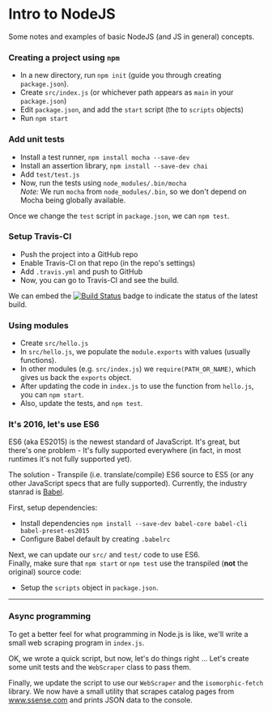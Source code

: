 # Intro to NodeJS

Some notes and examples of basic NodeJS (and JS in general) concepts.

### Creating a project using `npm`

 * In a new directory, run `npm init` (guide you through creating `package.json`).
 * Create `src/index.js` (or whichever path appears as `main` in your `package.json`)
 * Edit `package.json`, and add the `start` script (the to `scripts` objects)
 * Run `npm start`

### Add unit tests

 * Install a test runner, `npm install mocha --save-dev`
 * Install an assertion library, `npm install --save-dev chai`
 * Add `test/test.js`
 * Now, run the tests using `node_modules/.bin/mocha`           
   _Note:_ We run `mocha` from `node_modules/.bin`, so we don't depend on Mocha being globally available.

Once we change the `test` script in `package.json`, we can `npm test`.

### Setup Travis-CI

 * Push the project into a GitHub repo
 * Enable Travis-CI on that repo (in the repo's settings)
 * Add `.travis.yml` and push to GitHub
 * Now, you can go to Travis-CI and see the build.

 We can embed the [![Build Status](https://travis-ci.org/joeyfreund/test123.svg?branch=master)](https://travis-ci.org/joeyfreund/test123) badge to indicate the status of the latest build.

### Using modules

 * Create `src/hello.js`
 * In `src/hello.js`, we populate the `module.exports` with values (usually functions).
 * In other modules (e.g. `src/index.js`) we `require(PATH_OR_NAME)`, which gives us back the `exports` object.
 * After updating the code in `index.js` to use the function from `hello.js`, you can `npm start`.
 * Also, update the tests, and `npm test`.

### It's 2016, let's use ES6

ES6 (aka ES2015) is the newest standard of JavaScript.
It's great, but there's one problem - It's fully supported everywhere (in fact, in most runtimes it's not fully supported yet).          

The solution - Transpile (i.e. translate/compile) ES6 source to ES5 (or any other JavaScript specs that are fully supported). Currently, the industry stanrad is [Babel](https://babeljs.io/).

First, setup dependencies:

 * Install dependencies `npm install --save-dev babel-core babel-cli babel-preset-es2015`
 * Configure Babel default by creating `.babelrc`

Next, we can update our `src/` and `test/` code to use ES6.      
Finally, make sure that `npm start` or `npm test` use the transpiled (**not** the original) source code:

 * Setup the `scripts` object in `package.json`.

----

### Async programming

To get a better feel for what programming in Node.js is like, we'll write a
small web scraping program in `index.js`.

OK, we wrote a quick script, but now, let's do things right ...
Let's create some unit tests and the `WebScraper` class to pass them.

Finally, we update the script to use our `WebScraper` and the `isomorphic-fetch`
library. We now have a small utility that scrapes catalog pages from
www.ssense.com and prints JSON data to the console.
